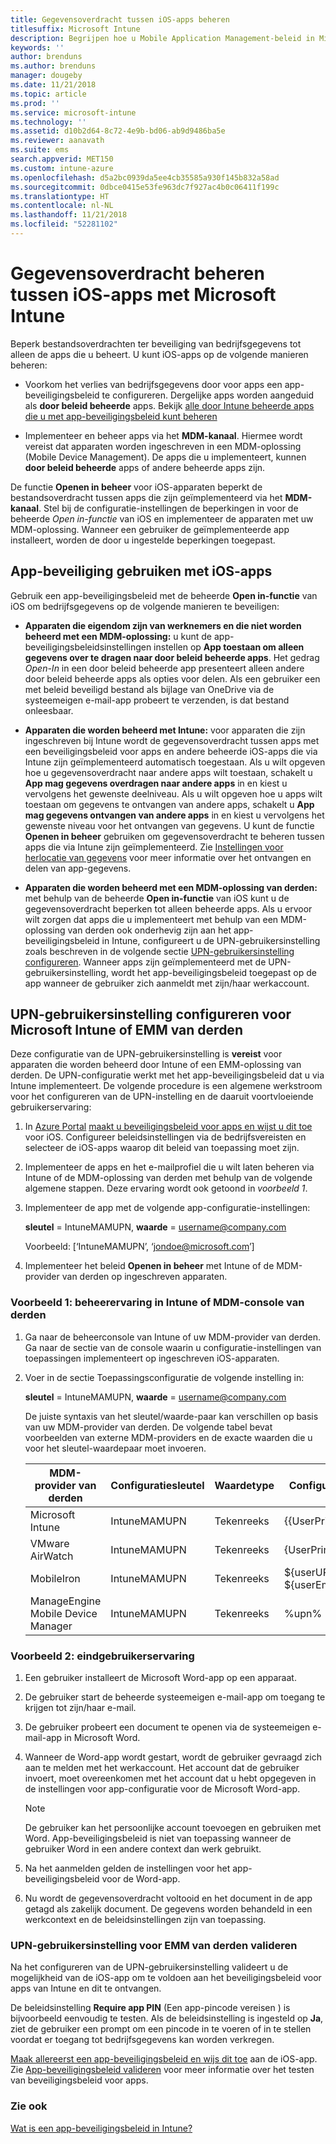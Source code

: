 ```yaml
---
title: Gegevensoverdracht tussen iOS-apps beheren
titlesuffix: Microsoft Intune
description: Begrijpen hoe u Mobile Application Management-beleid in Microsoft Intune gebruikt om gegevensoverdracht tussen apps te beheren.
keywords: ''
author: brenduns
ms.author: brenduns
manager: dougeby
ms.date: 11/21/2018
ms.topic: article
ms.prod: ''
ms.service: microsoft-intune
ms.technology: ''
ms.assetid: d10b2d64-8c72-4e9b-bd06-ab9d9486ba5e
ms.reviewer: aanavath
ms.suite: ems
search.appverid: MET150
ms.custom: intune-azure
ms.openlocfilehash: d5a2bc0939da5ee4cb35585a930f145b832a58ad
ms.sourcegitcommit: 0dbce0415e53fe963dc7f927ac4b0c06411f199c
ms.translationtype: HT
ms.contentlocale: nl-NL
ms.lasthandoff: 11/21/2018
ms.locfileid: "52281102"
---
```

# <a name="how-to-manage-data-transfer-between-ios-apps-in-microsoft-intune"></a>Gegevensoverdracht beheren tussen iOS-apps met Microsoft Intune

Beperk bestandsoverdrachten ter beveiliging van bedrijfsgegevens tot alleen de apps die u beheert. U kunt iOS-apps op de volgende manieren beheren:

-   Voorkom het verlies van bedrijfsgegevens door voor apps een app-beveiligingsbeleid te configureren. Dergelijke apps worden aangeduid als **door beleid beheerde** apps. Bekijk [alle door Intune beheerde apps die u met app-beveiligingsbeleid kunt beheren](https://www.microsoft.com/cloud-platform/microsoft-intune-apps)

-   Implementeer en beheer apps via het **MDM-kanaal**. Hiermee wordt vereist dat apparaten worden ingeschreven in een MDM-oplossing (Mobile Device Management). De apps die u implementeert, kunnen **door beleid beheerde** apps of andere beheerde apps zijn.

De functie **Openen in beheer** voor iOS-apparaten beperkt de bestandsoverdracht tussen apps die zijn geïmplementeerd via het **MDM-kanaal**. Stel bij de configuratie-instellingen de beperkingen in voor de beheerde *Open in-functie* van iOS en implementeer de apparaten met uw MDM-oplossing.  Wanneer een gebruiker de geïmplementeerde app installeert, worden de door u ingestelde beperkingen toegepast.

##  <a name="use-app-protection-with-ios-apps"></a>App-beveiliging gebruiken met iOS-apps
Gebruik een app-beveiligingsbeleid met de beheerde **Open in-functie** van iOS om bedrijfsgegevens op de volgende manieren te beveiligen:

-   **Apparaten die eigendom zijn van werknemers en die niet worden beheerd met een MDM-oplossing:** u kunt de app-beveiligingsbeleidsinstellingen instellen op **App toestaan om alleen gegevens over te dragen naar door beleid beheerde apps**. Het gedrag *Open-In* in een door beleid beheerde app presenteert alleen andere door beleid beheerde apps als opties voor delen. Als een gebruiker een met beleid beveiligd bestand als bijlage van OneDrive via de systeemeigen e-mail-app probeert te verzenden, is dat bestand onleesbaar.

-   **Apparaten die worden beheerd met Intune:** voor apparaten die zijn ingeschreven bij Intune wordt de gegevensoverdracht tussen apps met een beveiligingsbeleid voor apps en andere beheerde iOS-apps die via Intune zijn geïmplementeerd automatisch toegestaan. Als u wilt opgeven hoe u gegevensoverdracht naar andere apps wilt toestaan, schakelt u **App mag gegevens overdragen naar andere apps** in en kiest u vervolgens het gewenste deelniveau. Als u wilt opgeven hoe u apps wilt toestaan om gegevens te ontvangen van andere apps, schakelt u **App mag gegevens ontvangen van andere apps** in en kiest u vervolgens het gewenste niveau voor het ontvangen van gegevens. U kunt de functie **Openen in beheer** gebruiken om gegevensoverdracht te beheren tussen apps die via Intune zijn geïmplementeerd. Zie [Instellingen voor herlocatie van gegevens](app-protection-policy-settings-ios.md#data-relocation-settings) voor meer informatie over het ontvangen en delen van app-gegevens.   

-   **Apparaten die worden beheerd met een MDM-oplossing van derden:** met behulp van de beheerde **Open in-functie** van iOS kunt u de gegevensoverdracht beperken tot alleen beheerde apps.
Als u ervoor wilt zorgen dat apps die u implementeert met behulp van een MDM-oplossing van derden ook onderhevig zijn aan het app-beveiligingsbeleid in Intune, configureert u de UPN-gebruikersinstelling zoals beschreven in de volgende sectie [UPN-gebruikersinstelling configureren](#configure-user-upn-setting-for-microsoft-intune-or-third-party-emm). Wanneer apps zijn geïmplementeerd met de UPN-gebruikersinstelling, wordt het app-beveiligingsbeleid toegepast op de app wanneer de gebruiker zich aanmeldt met zijn/haar werkaccount.

## <a name="configure-user-upn-setting-for-microsoft-intune-or-third-party-emm"></a>UPN-gebruikersinstelling configureren voor Microsoft Intune of EMM van derden
Deze configuratie van de UPN-gebruikersinstelling is **vereist** voor apparaten die worden beheerd door Intune of een EMM-oplossing van derden. De UPN-configuratie werkt met het app-beveiligingsbeleid dat u via Intune implementeert. De volgende procedure is een algemene werkstroom voor het configureren van de UPN-instelling en de daaruit voortvloeiende gebruikerservaring:

1.  In [Azure Portal](https://portal.azure.com) [maakt u beveiligingsbeleid voor apps en wijst u dit toe](app-protection-policies.md) voor iOS. Configureer beleidsinstellingen via de bedrijfsvereisten en selecteer de iOS-apps waarop dit beleid van toepassing moet zijn.

2.  Implementeer de apps en het e-mailprofiel die u wilt laten beheren via Intune of de MDM-oplossing van derden met behulp van de volgende algemene stappen. Deze ervaring wordt ook getoond in *voorbeeld 1*.

3.  Implementeer de app met de volgende app-configuratie-instellingen:

      **sleutel** = IntuneMAMUPN, **waarde** = <username@company.com>

      Voorbeeld: [‘IntuneMAMUPN’, ‘jondoe@microsoft.com’]

4.  Implementeer het beleid **Openen in beheer** met Intune of de MDM-provider van derden op ingeschreven apparaten.


### <a name="example-1-admin-experience-in-intune-or-third-party-mdm-console"></a>Voorbeeld 1: beheerervaring in Intune of MDM-console van derden

1. Ga naar de beheerconsole van Intune of uw MDM-provider van derden. Ga naar de sectie van de console waarin u configuratie-instellingen van toepassingen implementeert op ingeschreven iOS-apparaten.

2. Voer in de sectie Toepassingsconfiguratie de volgende instelling in:

   **sleutel** = IntuneMAMUPN, **waarde** = <username@company.com>

   De juiste syntaxis van het sleutel/waarde-paar kan verschillen op basis van uw MDM-provider van derden. De volgende tabel bevat voorbeelden van externe MDM-providers en de exacte waarden die u voor het sleutel-waardepaar moet invoeren.

   |MDM-provider van derden| Configuratiesleutel | Waardetype | Configuratiewaarde|
   | ------- | ---- | ---- | ---- |
   |Microsoft Intune| IntuneMAMUPN | Tekenreeks | {{UserPrincipalName}}|
   |VMware AirWatch| IntuneMAMUPN | Tekenreeks | {UserPrincipalName}|
   |MobileIron | IntuneMAMUPN | Tekenreeks | ${userUPN} **of** ${userEmailAddress} |
   |ManageEngine Mobile Device Manager | IntuneMAMUPN | Tekenreeks | %upn% |


### <a name="example-2-end-user-experience"></a>Voorbeeld 2: eindgebruikerservaring

1.  Een gebruiker installeert de Microsoft Word-app op een apparaat.

2.  De gebruiker start de beheerde systeemeigen e-mail-app om toegang te krijgen tot zijn/haar e-mail.

3.  De gebruiker probeert een document te openen via de systeemeigen e-mail-app in Microsoft Word.

4.  Wanneer de Word-app wordt gestart, wordt de gebruiker gevraagd zich aan te melden met het werkaccount. Het account dat de gebruiker invoert, moet overeenkomen met het account dat u hebt opgegeven in de instellingen voor app-configuratie voor de Microsoft Word-app.

    > [!NOTE]
    > De gebruiker kan het persoonlijke account toevoegen en gebruiken met Word. App-beveiligingsbeleid is niet van toepassing wanneer de gebruiker Word in een andere context dan werk gebruikt. 

5.  Na het aanmelden gelden de instellingen voor het app-beveiligingsbeleid voor de Word-app.

6.  Nu wordt de gegevensoverdracht voltooid en het document in de app getagd als zakelijk document.  De gegevens worden behandeld in een werkcontext en de beleidsinstellingen zijn van toepassing. 

### <a name="validate-user-upn-setting-for-third-party-emm"></a>UPN-gebruikersinstelling voor EMM van derden valideren

Na het configureren van de UPN-gebruikersinstelling valideert u de mogelijkheid van de iOS-app om te voldoen aan het beveiligingsbeleid voor apps van Intune en dit te ontvangen.

De beleidsinstelling **Require app PIN** (Een app-pincode vereisen ) is bijvoorbeeld eenvoudig te testen. Als de beleidsinstelling is ingesteld op **Ja**, ziet de gebruiker een prompt om een pincode in te voeren of in te stellen voordat er toegang tot bedrijfsgegevens kan worden verkregen.

[Maak allereerst een app-beveiligingsbeleid en wijs dit toe](app-protection-policies.md) aan de iOS-app. Zie [App-beveiligingsbeleid valideren](app-protection-policies-validate.md) voor meer informatie over het testen van beveiligingsbeleid voor apps.


### <a name="see-also"></a>Zie ook
[Wat is een app-beveiligingsbeleid in Intune?](app-protection-policy.md)
